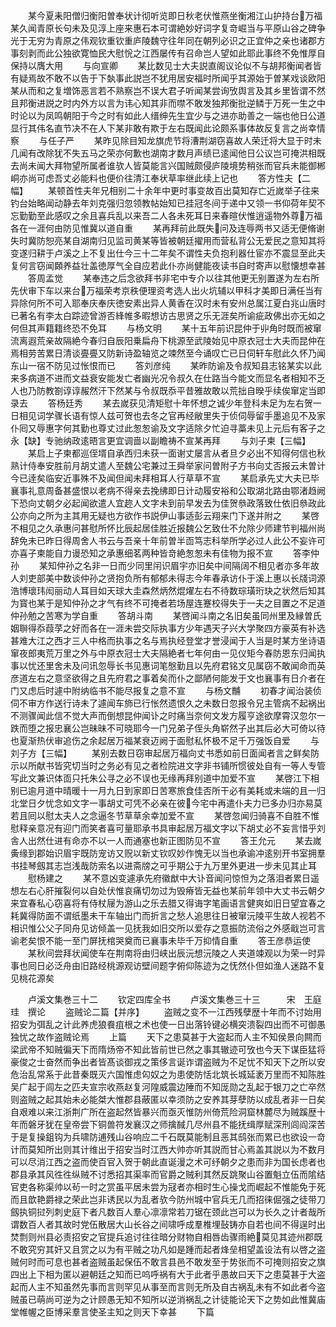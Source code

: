 <!-- { "loadSidebar": true } -->
　　某今夏耒阳僧归衡阳曽奉状计彻听览即日秋老伏惟燕坐衡湘江山护持台万福某久闻青原长句未及见淳上座来惠石本可谓絶妙好词字复竒崛当与平原山谷之碑争光于无穷为青原之伟观钦重钦重庐陵魏守往年同在朝列必识之正宜仲之亲也诸郡方事刻剥而此公独欲寛恤民大慰恱之江西屡传有召命岂人望如此耶此事终不免惟厚自保持以膺大用
　　与向宣卿
　　某比数见士大夫説直阁议论似不与胡邦衡闻者皆有疑焉故不敢不以告于下埶事此説岂不犹用居安福时所闻乎其源始于曽某戏谈欧阳某从而和之复増饰恶言若不熟察岂不误大君子听闻某尝询攷舆言及其乡里皆谓不然且邦衡进説之时内外方以言为讳心知其非而噤不敢发独邦衡批逆鳞于万死一生之中时论以为凤鸣朝阳于今之时有如此人缙绅先生宜少与之进亦助善之一端也他日公道显行其伟名直节决不在人下某非敢有欺于左右既闻此论颇系事体故反复言之尚幸情察
　　与任子严
　　某昨见除目知龙旗虎节将漕荆湖窃喜故人荣迁将大显于时未几闻有改除犹不失五马之荣亦何歉也湖南才数月声绩已逺闻他日公议岂可掩洪相既去尚未闻大拜物望所属者谁欤人皆莫能言兴国贼颇侵庐陵境势稍张而官兵未能御郴峒亦尚可虑吾丈必能料也便价往清江奉状草率继此续上记也
　　答方性夫【二幅】
　　某顿首性夫年兄相别二十余年中更时事变故百出莫知存亡近嵗举子往来钓台始略闻动静去年刘克强归忽领教帖始知已挂冠冬间于递中又领一书仰荷年契不忘勤勤至此感叹之余且喜兵乱以来吾二人各未死耳日来春暄伏惟逍遥物外尊万福各在一涯何由防见惟冀以道自重
　　某再拜前此既失问及连辱两书又适无便脩谢失时冀防恕亮某自湖南归见监司黄某等皆被朝廷擢用而营私背公无爱民之意知其将变遂归耕于卢溪之上不复出仕今三十二年矣不谓性夫负抱利器仕宦亦不震显至此夫复何言窃闻頥养益壮盖徳厚气全自应若此仆亦尚健能夜读书自时寄声以慰懐想幸甚
　　答周孟觉
　　某奉违之后念欲拜书非宅中专介以往其他更无别置遂为左右所先伏审下车以来台万福荣考京秩便理资考选人出火坑辅以甲科才美即日满任当有异除何所不可入耶奉庆奉庆徳安素出异人黄香在汉时未有安州总属江夏白兆山唐时已著名有李太白踪迹曾游否綘帷多暇想访古思贤之乐无涯矣所谕疵政佛出亦无如之何但其声籍籍终恐不免耳
　　与杨文明
　　某十五年前识昆仲于丱角时既而被窜流离遐荒亲故隔絶今春归自辰阳乗扁舟下桃源至武陵始见中原衣冠士大夫而昆仲在焉相劳苦累日清谈亹亹又防新诗盈轴览之竦然至今诵叹亡已日伺轩车慰此久怀乃闻东山一宿不防见过怅恨而已
　　答刘彦纯
　　某昨防谕及令叔知县志铭某实以此来多病道不进而文益衰安能发亡者幽光况令叔久在仕路当今能文而显名者相知不乏人也乃防教劄谆谆赧然汗下然某与令叔既忝平昔雅故敢以荒拙自暌乎续俟窜定当即录去
　　答杨廷秀
　　某去嵗获见清矩慰十年怀想之诚少年登科未足为左右贺一日相见词学骤长语有惊人兹可贺也去冬之官再经敝里失于侦伺辱留手墨追见不及家仆囘又辱惠字何其勤也尊丈过此怱怱谕及文字适除夕忙迫寻藁未见上元后有客子之永【缺】专驰纳政逺晤言更宜调啬以副瞻祷不宣某再拜
　　与刘子柬【三幅】
　　某启上子柬都巡侄壻自承西归未获一面谢丈屡言从者旦夕必出不知得何信也秋熟计侍奉安胜前月胡丈遣人至魏公宅兼过王舜举家问曽附子方书向丈否报云未曽计今已逹矣临安近事殊不及闻但闻未拜相耳人行草草不宣
　　某启承先丈大夫已毕襄事礼意周备甚盛恨以老病不得亲去挽绋即日计动履安裕和公取湖北路由鄂渚趋阙下恐向丈朝夕必起闻欲遣人宜趂人文字未到前早发去为佳贺叅政落致仕依旧叅政此公亦向之所为主其用无疑也方欲作书説伊山事适彭云翔来门下遂并附之
　　某啓不相见之久承惠问甚慰所怀比辰起居佳胜近报魏公乞致仕不允除少师建节判福州尚辞免未已昨日得周舍人书云与吾亲十年前曽半靣笃志科举所学必过人此公不妄许可亦喜子柬能自力谩恐知之承惠细茗两种皆竒絶怱怱未有佳物为报不宣
　　答李仲孙
　　某知仲孙之名非一日而少同里闬识眉宇亦旧矣中间隔阔不相见者亦多年故人刘吏部美中数谈仲孙之贤抱负所有郁郁未得志今年春承访仆于溪上惠以长牋词源浩博瓌玮闳丽动人耳目如天球大圭森然炳然焜燿左右不待数琮璜珩玦之状然后知其为寳也某于是知仲孙之才气有终不可掩者若场屋连蹇校得失于一夫之目置之不足道仲孙勉之苦寒为学自重
　　答胡斗南
　　某啓闻斗南之名旧矣虽同州里及縁曽氏姻聨得忝葭莩之好而各在一涯未尝交际执事方少年遇天子兴大学聚四方豪英有补选甚难大江之西才三人中格而执事之名与焉执经登堂才誉浸闻于人当是时某方坐诗语窜夜郎夷荒万里之外与中原衣冠士大夫隔絶者七年何由一见仪矩今春防恩东归闻执事以忧还里舍未及问讯忽辱长书见惠词笔慇勤且以先府君铭文见属窃不敢闻命而英彦道左右之意坚欲得之且先府君之事着矣而仆之鄙陋何能发于文也襄事有日介者在门又虑后时遽中附纳临书不能尽报复之意不宣
　　与杨文黼
　　初春才闻治装侦伺不审方作送行诗未了遽闻车斾已行怅然遗恨久之未数日忽报令兄主管病不起祸出不测骤闻此信不觉大声而倒想昆仲闻讣之时痛当奈何文发方履亨途欲摩霄汉忽尔一跌而堕之报忠襄公岂昧昧不可晓耶今一门兄弟子侄头角崭然子出其后必大可倚以待也夏渐热伏审追伤之余起居万福某衰迈阙于面慰私怀极不足千万强饭自爱
　　与刘子方【三幅】
　　某别去数日窃审起居万福向丈书悉如前日面闻者言之鲜矣防示以所献书皆究切当时之务必有见之者检院进文字非书铺所惯彼处自有一等人专管写此文兼识体靣只托朱公寻之必不误也无缘再拜别道中加爱不宣
　　某啓江下相别已逾月道中晴暖十一月九日到家即日苦寒旅食佳否所干必有美耗或未端的且一归北堂日夕忧念如文字一事胡丈可凭不必亲在彼今宅中再遣仆夫力已多办归亦易莫若且囘以慰太夫人之念逼冬节草草余幸加爱不宣
　　某啓忽闻归骑喜不自胜不惟慰释亲意况有迎门而笑者喜可量耶承书具审起居万福文字以下胡丈必不妄言惜乎刘舎人出然仕进有命亦不以一人而通塞也新正图防见不宣
　　答王允元
　　某去嵗夤缘到郡始识眉宇既防宠访又贶以新丈钦叹妙作愧无以当也承谕冲逺别开书室拥羣书挂琴劔其志岂浅哉防索名以进斋牓之可乎期公于九万里外更进一步未见其止耳
　　慰杨建之
　　某不意凶变遽承先府徽猷中大讣音闻问惊怛为之落泪者累日遥想左右心肝摧裂何以自处伏惟哀痛切勿过为毁瘠皆无益也某前年领中大丈书云朝夕来宜春私心窃喜将有侍杖屦为游山之乐去腊又得诲字笔画语言健爽如旧日望宜春之耗冀得防面不谓纸墨未干车轴出门而折言之愁人追思往日被窜沅陵平生故人视若不相识惟公父子同舟见访倾盖一见抚我如旧交所以爱存之意振防流俗之外感戢岂可言谕老矣恨不能一至门屏抚棺哭奠而已襄事未毕千万抑情自重
　　答王彦恭运使
　　某秋间尝拜状闻使车在荆南将由归峡出辰沅想沅陵之人夹道竦观以为荣一时异事也囘日必泛舟由旧路经桃源观访壁间题字俯仰陈迹为之怃然仆但如渔人迷路不复见桃花源矣


　　卢溪文集巻三十二
　　钦定四库全书
　　卢溪文集巻三十三　　　宋　王庭珪　撰论
　　盗贼论二篇【并序】
　　盗贼之变不一江西残孽歴十年而不讨始用招安为弭乱之计此养虎狼飬疽根之术也使一日出落铃键必横突溃裂四出而不可御愚独忧之故作盗贼论焉
　　上篇
　　天下之患莫甚于大盗起而人主不知侯景向闗而梁武帝不知贼徧天下而隋炀帝不知此皆前世已然之事其辙迹可攷也今天下谋臣猛将豪俊之士奋然而争出者皆髙谈御戎之策侈言诞诈谓盗贼为不足忧不知天下之所以安危治乱常系于此昔秦既灭六国惟虑匃奴之为患使防恬北筑长城延袤万里而不知陈胜吴广起于闾左之匹夫宣宗收燕赵复河隍威震边陲而不知厐勋之乱起于银刀之亡卒然则盗贼之起其始未必能桀大惟郡县蔽匿以幸须防之安养其芽孽防以成乱者非一日矣自艰难以来江浙荆广所在盗起然皆暴兴而亟灭惟防州倚荒险洞窟林麓尽为贼蹊歴十年而磐牙犹在皇帝尝下铜兽符发襄汉之师擒馘几尽州县不能抚缉厚赋深刑闾阎深苦于是复操鉏钩为兵啸防逋残山谷响应二千石既莫能制且恶其鸱张而累已也欲设一竒计而莫知所出则其计维出于招安当时江西大帅亦听其説而甘心焉盖其説以为不数月可以尽消江西之盗而使百官入贺于朝此直诞漫之术可纾朝夕之患而非为国长虑者也郡县承其风徃徃纵贼不讨悉招其渠率而官爵之贼利其然反跳聚山谷置魁立伍而隂结官吏各称渠帅以茍一时之赏虽平居未尝为冦者亦相时生心操戈而崛起不惟能免于死而且歆艳爵禄之荣此岂非诱民以为乱者欤今防州城中官兵无几而招徕倔强之徒带刀劔执铜挝列刺史庭下者凡数百人羣心凛凛常若刀锯在颈此岂可以为长久之计者哉所谓数百人者其故时党伍散居大山长谷之间啸呼成羣椎埋鼔铸亦自若也间不得逞时出焚剽则州县必责招安之官提兵追讨往往暗分财物自相唇齿骤雨絶莫见其迹州郡既不敢究穷其奸又且赏之以为有平贼之功凡如是踵而起者烽垒相望盖设法有以啓之盗贼何时而可息也甚者盗贼虽起保伍不敢言县邑不敢发至于势张而不可掩则招安之旗四出上下相为匿以避朝廷之知而已呜呼祸有大于此者乎愚故曰天下之患莫甚于大盗起而人主不知虽然先事而言则罕见从事至而言则无所及自古祸乱未有不如此者今盗贼虽已萌尚可逆为之计顾愚无知不知所以逆消祸乱之计徒能论天下之势如此惟冀庙堂帷幄之臣博采羣言使圣主知之则天下幸甚
　　下篇
